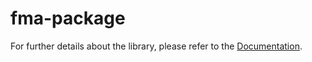 # fma-package

For further details about the library, please refer to the [Documentation](https://hiconfit.manleviet.info).